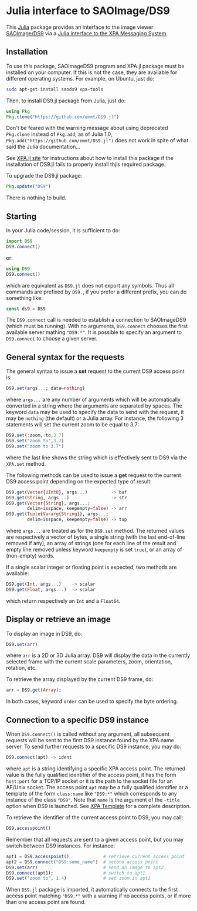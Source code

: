 # Julia interface to SAOImage/DS9

This [Julia](http://julialang.org/) package provides an interface to the image
viewer [SAOImage/DS9](http://ds9.si.edu/site/Home.html) via a
[Julia interface to the XPA Messaging System](https://github.com/emmt/XPA.jl).


## Installation

To use this package, SAOImageDS9 program and XPA.jl package must be installed
on your computer.  If this is not the case, they are available for different
operating systems.  For example, on Ubuntu, just do:

```sh
sudo apt-get install saods9 xpa-tools
```

Then, to install DS9.jl package from Julia, just do:

```julia
using Pkg
Pkg.clone("https://github.com/emmt/DS9.jl")
```

Don't be feared with the warning message about using deprecated `Pkg.clone`
instead of `Pkg.add`, as of Julia 1.0,
`Pkg.add("https://github.com/emmt/DS9.jl")` does not work in spite of what said
the Julia documentation...

See [XPA.jl site](https://github.com/emmt/XPA.jl) for instructions about how to
install this package if the installation of DS9.jl fails to properly install
thjis required package.

To upgrade the DS9.jl package:

```julia
Pkg.update("DS9")
```

There is nothing to build.


## Starting

In your Julia code/session, it is sufficient to do:

```julia
import DS9
DS9.connect()
```
or:

```julia
using DS9
DS9.connect()
```

which are equivalent as `DS9.jl` does not export any symbols.  Thus all
commands are prefixed by `DS9.`, if you prefer a different prefix, you can do
something like:

```julia
const ds9 = DS9
```

The `DS9.connect` call is needed to establish a connection to SAOImageDS9
(which must be running).  With no arguments, `DS9.connect` chooses the first
available server mathing `"DS9:*"`.  It is possible to specify an argument to
`DS9.connect` to choose a given server.


## General syntax for the requests

The general syntax to issue a **set** request to the current DS9 access point
is:

```julia
DS9.set(args...; data=nothing)
```

where `args...` are any number of arguments which will be automatically
converted in a string where the arguments are separated by spaces.  The keyword
`data` may be used to specify the data to send with the request, it may be
`nothing` (the default) or a Julia array.  For instance, the following 3
statements will set the current zoom to be equal to 3.7:

```julia
DS9.set(:zoom,:to,3.7)
DS9.set("zoom to",3.7)
DS9.set("zoom to 3.7")
```

where the last line shows the string which is effectively sent to DS9 via the
`XPA.set` method.

The following methods can be used to issue a **get** request to the current DS9
access point depending on the expected type of result:

```julia
DS9.get(Vector{UInt8}, args...)         -> buf
DS9.get(String, args...)                -> str
DS9.get(Vector{String}, args...;
        delim=isspace, keepempty=false) -> arr
DS9.get(Tuple{Vararg{String}}, args...;
        delim=isspace, keepempty=false) -> tup
```

where `args...` are treated as for the `DS9.set` method.  The returned values
are respectively a vector of bytes, a single string (with the last end-of-line
removed if any), an array of strings (one for each line of the result and empty
line removed unless keyword `keepempty` is set `true`), or an array of (non-empty)
words.

If a single scalar integer or floating point is expected, two methods are
available:

```julia
DS9.get(Int, args...)    -> scalar
DS9.get(Float, args...)  -> scalar
```

which return respectively an `Int` and a `Float64`.


## Display or retrieve an image

To display an image in DS9, do:

```julia
DS9.set(arr)
```

where `arr` is a 2D or 3D Julia array.  DS9 will display the data in the
currently selected frame with the current scale parameters, zoom, orientation,
rotation, etc.

To retrieve the array displayed by the current DS9 frame, do:

```julia
arr = DS9.get(Array);
```

In both cases, keyword `order` can be used to specify the byte ordering.


## Connection to a specific DS9 instance

When `DS9.connect()` is called without any argument, all subsequent requests
will be sent to the first DS9 instance found by the XPA name server.  To send
further requests to a specific DS9 instance, you may do:

```julia
DS9.connect(apt) -> ident
```

where `apt` is a string identifying a specific XPA access point.  The returned
value is the fully qualified identifier of the access point, it has the form
`host:port` for a TCP/IP socket or it is the path to the socket file for an
AF/Unix socket.  The access point `apt` may be a fully qualified identifier or
a template of the form `class:name` like `"DS9:*"` which corresponds to any
instance of the class `"DS9"`.  Note that `name` is the argument of the
`-title` option when DS9 is launched.  See
[XPA Template](http://hea-www.harvard.edu/RD/xpa/template.html) for a complete
description.

To retrieve the identifier of the current access point to DS9, you may call:

```julia
DS9.accesspoint()
```

Remember that all requests are sent to a given access point, but you may switch
between DS9 instances.  For instance:

```julia
apt1 = DS9.accesspoint()             # retrieve current access point
apt2 = DS9.connect("DS9:some_name")  # second access point
DS9.set(arr)                         # send an image to apt2
DS9.connect(apt1);                   # switch to apt1
DS9.set("zoom to", 1.4)              # set zoom in apt1
```

When `DS9.jl` package is imported, it automatically connects to the first
access point matching `"DS9.*"` with a warning if no access points, or if more
than one access point are found.
